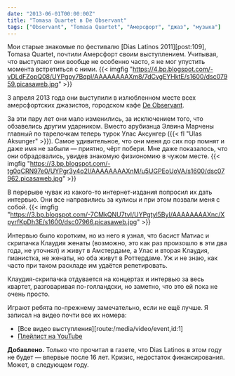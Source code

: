 ```yaml
---
date: "2013-06-01T00:00:00Z"
title: "Tomasa Quartet в De Observant"
tags: ["Observant", "Tomasa Quartet", "Амерсфорт", "джаз", "музыка"]
---
```


Мои старые знакомые по фестивалю [Dias Latinos 2011][post:109], Tomasa Quartet, почтили Амерсфорт своим выступлением. Учитывая, что выступают они вообще не особенно часто, я не мог упустить момента встретиться с ними.
{{< imgfig "https://4.bp.blogspot.com/-vDLdFZopQ08/UYPgpy7BqpI/AAAAAAAAXm8/7dCvgEYHktE/s1600/dsc07959.picasaweb.jpg" >}}

<!--more-->

3 апреля 2013 года они выступили в излюбленном месте всех амерсфортских джазистов, городском кафе [De Observant](http://www.observant.nl/).

За эти пару лет они мало изменились, за исключением того, что обзавелись другим ударником. Вместо арубианца Элвина Марчены главный по тарелочкам теперь турок Улас Аксунгер ({{< fl "Ulas﻿ Aksunger" >}}). Самое удивительное, что они меня до сих пор помнят и даже имя не забыли — приятно, чёрт побери. Мне даже показалось, что они обрадовались, увидев знакомую физиономию в чужом месте.
{{< imgfig "https://3.bp.blogspot.com/-tg0qCRN97e0/UYPgr3y4o2I/AAAAAAAAXnM/u5UGPEoUoVA/s1600/dsc07962.picasaweb.jpg" >}}

В перерыве чувак из какого-то интернет-издания попросил их дать интервью. Они все направились за кулисы и при этом позвали меня с собой.
{{< imgfig "https://3.bp.blogspot.com/-7CMkQNU7tvI/UYPgtyl5ByI/AAAAAAAAXnc/XpyrfKpDh3E/s1600/dsc07966.picasaweb.jpg" >}}

Интервью было коротким, но из него я узнал, что басист Матиас и скрипачка Клаудия женаты (возможно, это как раз произошло в эти два года, не уточнял) и живут в Амстердаме, а Улас и вторая Клаудия, пианистка, не женаты, но оба живут в Роттердаме. Уж и не знаю, как часто при таком раскладе им удаётся репетировать.

Клаудия-скрипачка отдувается на концертах и интервью за весь квартет, разговаривая по-голландски, но заметно, что это ей пока не очень просто.

Играют ребята по-прежнему замечательно, если не ещё лучше. Я записал на видео почти все их номера:

* [Все видео выступления][route:/media/video/event,id:1]
* [Плейлист на YouTube](http://www.youtube.com/playlist?list=PLRtML0bqZ1ik4EwGEazskw5elqgTRI1wh)

**Добавлено.** Только что прочитал в газете, что Dias Latinos в этом году не будет — впервые после 16 лет. Кризис, недостаток финансирования. Может, в следующем году.

